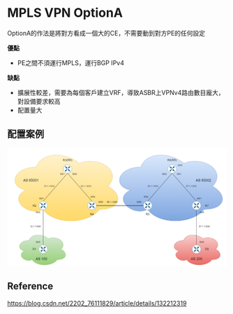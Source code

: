 # MPLS VPN OptionA #

OptionA的作法是將對方看成一個大的CE，不需要動到對方PE的任何設定

**優點**

- PE之間不須運行MPLS，運行BGP IPv4

**缺點** 

- 擴展性較差，需要為每個客戶建立VRF，導致ASBR上VPNv4路由數目龐大，對設備要求較高
- 配置量大


## 配置案例 ##

![](Image/MPLS%20VPN%20OptionA.png)


## Reference ##

https://blog.csdn.net/2202_76111829/article/details/132212319